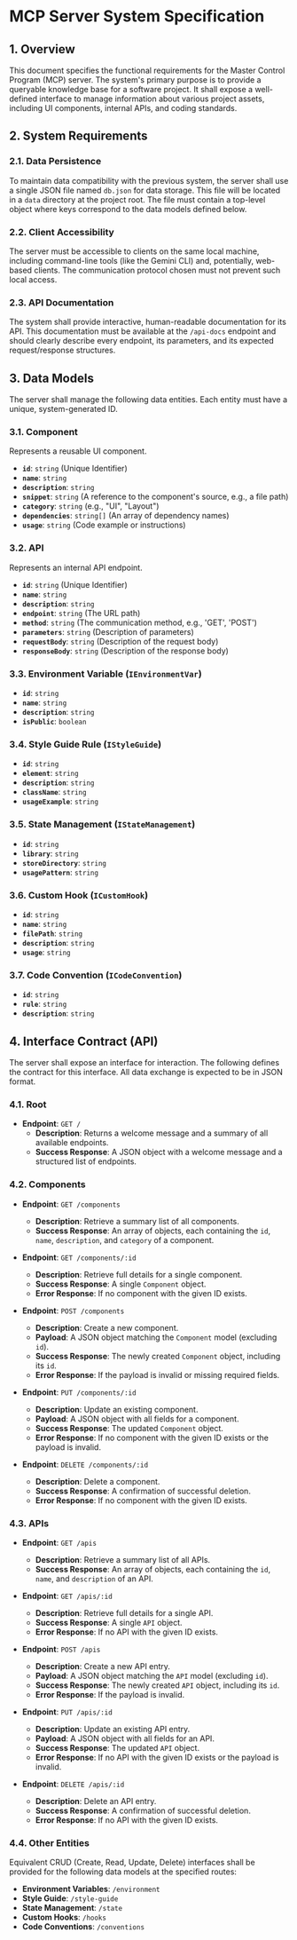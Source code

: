 # MCP Server System Specification

## 1. Overview

This document specifies the functional requirements for the Master Control Program (MCP) server. The system's primary purpose is to provide a queryable knowledge base for a software project. It shall expose a well-defined interface to manage information about various project assets, including UI components, internal APIs, and coding standards.

## 2. System Requirements

### 2.1. Data Persistence
To maintain data compatibility with the previous system, the server shall use a single JSON file named `db.json` for data storage. This file will be located in a `data` directory at the project root. The file must contain a top-level object where keys correspond to the data models defined below.

### 2.2. Client Accessibility
The server must be accessible to clients on the same local machine, including command-line tools (like the Gemini CLI) and, potentially, web-based clients. The communication protocol chosen must not prevent such local access.

### 2.3. API Documentation
The system shall provide interactive, human-readable documentation for its API. This documentation must be available at the `/api-docs` endpoint and should clearly describe every endpoint, its parameters, and its expected request/response structures.

## 3. Data Models

The server shall manage the following data entities. Each entity must have a unique, system-generated ID.

### 3.1. Component
Represents a reusable UI component.
- **`id`**: `string` (Unique Identifier)
- **`name`**: `string`
- **`description`**: `string`
- **`snippet`**: `string` (A reference to the component's source, e.g., a file path)
- **`category`**: `string` (e.g., "UI", "Layout")
- **`dependencies`**: `string[]` (An array of dependency names)
- **`usage`**: `string` (Code example or instructions)

### 3.2. API
Represents an internal API endpoint.
- **`id`**: `string` (Unique Identifier)
- **`name`**: `string`
- **`description`**: `string`
- **`endpoint`**: `string` (The URL path)
- **`method`**: `string` (The communication method, e.g., 'GET', 'POST')
- **`parameters`**: `string` (Description of parameters)
- **`requestBody`**: `string` (Description of the request body)
- **`responseBody`**: `string` (Description of the response body)

### 3.3. Environment Variable (`IEnvironmentVar`)
- **`id`**: `string`
- **`name`**: `string`
- **`description`**: `string`
- **`isPublic`**: `boolean`

### 3.4. Style Guide Rule (`IStyleGuide`)
- **`id`**: `string`
- **`element`**: `string`
- **`description`**: `string`
- **`className`**: `string`
- **`usageExample`**: `string`

### 3.5. State Management (`IStateManagement`)
- **`id`**: `string`
- **`library`**: `string`
- **`storeDirectory`**: `string`
- **`usagePattern`**: `string`

### 3.6. Custom Hook (`ICustomHook`)
- **`id`**: `string`
- **`name`**: `string`
- **`filePath`**: `string`
- **`description`**: `string`
- **`usage`**: `string`

### 3.7. Code Convention (`ICodeConvention`)
- **`id`**: `string`
- **`rule`**: `string`
- **`description`**: `string`

## 4. Interface Contract (API)

The server shall expose an interface for interaction. The following defines the contract for this interface. All data exchange is expected to be in JSON format.

### 4.1. Root
- **Endpoint**: `GET /`
  - **Description**: Returns a welcome message and a summary of all available endpoints.
  - **Success Response**: A JSON object with a welcome message and a structured list of endpoints.

### 4.2. Components
- **Endpoint**: `GET /components`
  - **Description**: Retrieve a summary list of all components.
  - **Success Response**: An array of objects, each containing the `id`, `name`, `description`, and `category` of a component.

- **Endpoint**: `GET /components/:id`
  - **Description**: Retrieve full details for a single component.
  - **Success Response**: A single `Component` object.
  - **Error Response**: If no component with the given ID exists.

- **Endpoint**: `POST /components`
  - **Description**: Create a new component.
  - **Payload**: A JSON object matching the `Component` model (excluding `id`).
  - **Success Response**: The newly created `Component` object, including its `id`.
  - **Error Response**: If the payload is invalid or missing required fields.

- **Endpoint**: `PUT /components/:id`
  - **Description**: Update an existing component.
  - **Payload**: A JSON object with all fields for a component.
  - **Success Response**: The updated `Component` object.
  - **Error Response**: If no component with the given ID exists or the payload is invalid.

- **Endpoint**: `DELETE /components/:id`
  - **Description**: Delete a component.
  - **Success Response**: A confirmation of successful deletion.
  - **Error Response**: If no component with the given ID exists.

### 4.3. APIs
- **Endpoint**: `GET /apis`
  - **Description**: Retrieve a summary list of all APIs.
  - **Success Response**: An array of objects, each containing the `id`, `name`, and `description` of an API.

- **Endpoint**: `GET /apis/:id`
  - **Description**: Retrieve full details for a single API.
  - **Success Response**: A single `API` object.
  - **Error Response**: If no API with the given ID exists.

- **Endpoint**: `POST /apis`
  - **Description**: Create a new API entry.
  - **Payload**: A JSON object matching the `API` model (excluding `id`).
  - **Success Response**: The newly created `API` object, including its `id`.
  - **Error Response**: If the payload is invalid.

- **Endpoint**: `PUT /apis/:id`
  - **Description**: Update an existing API entry.
  - **Payload**: A JSON object with all fields for an API.
  - **Success Response**: The updated `API` object.
  - **Error Response**: If no API with the given ID exists or the payload is invalid.

- **Endpoint**: `DELETE /apis/:id`
  - **Description**: Delete an API entry.
  - **Success Response**: A confirmation of successful deletion.
  - **Error Response**: If no API with the given ID exists.

### 4.4. Other Entities
Equivalent CRUD (Create, Read, Update, Delete) interfaces shall be provided for the following data models at the specified routes:
- **Environment Variables**: `/environment`
- **Style Guide**: `/style-guide`
- **State Management**: `/state`
- **Custom Hooks**: `/hooks`
- **Code Conventions**: `/conventions`

